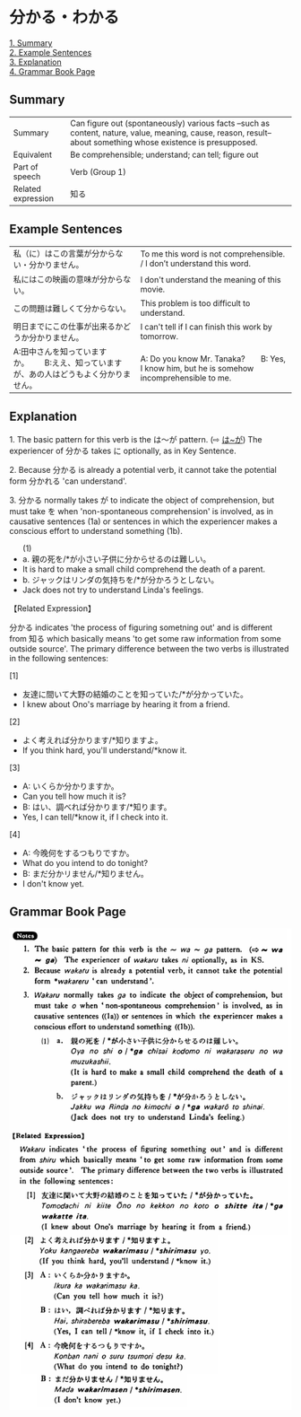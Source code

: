 # 分かる・わかる

[1. Summary](#summary)<br>
[2. Example Sentences](#example-sentences)<br>
[3. Explanation](#explanation)<br>
[4. Grammar Book Page](#grammar-book-page)<br>


## Summary

<table><tr>   <td>Summary</td>   <td>Can figure out (spontaneously) various facts –such as content, nature, value, meaning, cause, reason, result– about something whose existence is presupposed.</td></tr><tr>   <td>Equivalent</td>   <td>Be comprehensible; understand; can tell; figure out</td></tr><tr>   <td>Part of speech</td>   <td>Verb (Group 1)</td></tr><tr>   <td>Related expression</td>   <td>知る</td></tr></table>

## Example Sentences

<table><tr>   <td>私（に）はこの言葉が分からない・分かりません。</td>   <td>To me this word is not comprehensible. / I don’t understand this word.</td></tr><tr>   <td>私にはこの映画の意味が分からない。</td>   <td>I don't understand the meaning of this movie.</td></tr><tr>   <td>この問題は難しくて分からない。</td>   <td>This problem is too difficult to understand.</td></tr><tr>   <td>明日までにこの仕事が出来るかどうか分かりません。</td>   <td>I can't tell if I can finish this work by tomorrow.</td></tr><tr>   <td>A:田中さんを知っていますか。  B:ええ、知っていますが、あの人はどうもよく分かりません。</td>   <td>A: Do you know Mr. Tanaka?&emsp;&emsp;B: Yes, I know him, but he is somehow incomprehensible to me.</td></tr></table>

## Explanation

<p>1. The basic pattern for this verb is the は～が pattern. (⇨ <a href="#㊦ は～が">は~が</a>) The experiencer of <span class="cloze">分かる</span> takes に optionally, as in Key Sentence.</p>  <p>2. Because <span class="cloze">分かる</span> is already a potential verb, it cannot take the potential form 分かれる 'can understand'.</p>  <p>3. <span class="cloze">分かる</span> normally takes が to indicate the object of comprehension, but must take を when 'non-spontaneous comprehension' is involved, as in causative sentences (1a) or sentences in which the experiencer makes a conscious effort to understand something (1b).</p>  <ul>(1) <li>a. 親の死を/*が小さい子供に<span class="cloze">分からせる</span>のは難しい。</li> <li>It is hard to make a small child comprehend the death of a parent.</li> <div class="divide"></div> <li>b. ジャックはリンダの気持ちを/*が<span class="cloze">分かろう</span>としない。</li> <li>Jack does not try to understand Linda's feelings.</li> </ul>  <p>【Related Expression】</p>  <p><span class="cloze">分かる</span> indicates 'the process of figuring sometning out' and is different from 知る which basically means 'to get some raw information from some outside source'. The primary difference between the two verbs is illustrated in the following sentences:</p>  <p>[1]</p>  <ul> <li>友達に間いて大野の結婚のことを知っていた/*が<span class="cloze">分かっていた</span>。</li> <li>I knew about Ono's marriage by hearing it from a friend.</li> </ul>  <p>[2]</p>  <ul> <li>よく考えれば<span class="cloze">分かります</span>/*知りますよ。</li> <li>If you think hard, you'll understand/*know it.</li> </ul>  <p>[3]</p>  <ul> <li>A: いくらか<span class="cloze">分かりますか</span>。</li> <li>Can you tell how much it is?</li> <div class="divide"></div> <li>B: はい、調べれば<span class="cloze">分かります</span>/*知ります。</li> <li>Yes, I can tell/*know it, if I check into it.</li> </ul>  <p>[4]</p>  <ul> <li>A: 今晚何をするつもりですか。</li> <li>What do you intend to do tonight?</li> <div class="divide"></div> <li>B: まだ<span class="cloze">分かリません</span>/*知りません。</li> <li>I don't know yet.</li> </ul>

## Grammar Book Page

![](../img/Basic分かる.png)

